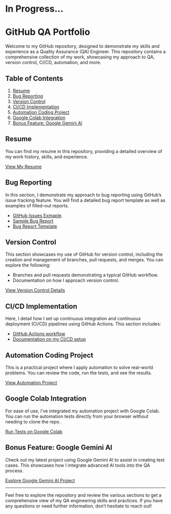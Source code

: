 # In Progress...

# GitHub QA Portfolio

Welcome to my GitHub repository, designed to demonstrate my skills and experience as a Quality Assurance (QA) Engineer. This repository contains a comprehensive collection of my work, showcasing my approach to QA, version control, CI/CD, automation, and more.

## Table of Contents

1. [Resume](#resume)
2. [Bug Reporting](#bug-reporting)
3. [Version Control](#version-control)
4. [CI/CD Implementation](#cicd-implementation)
5. [Automation Coding Project](#automation-coding-project)
6. [Google Colab Integration](#google-colab-integration)
7. [Bonus Feature: Google Gemini AI](#bonus-feature-google-gemini-ai)

## Resume

You can find my resume in this repository, providing a detailed overview of my work history, skills, and experience.

[View My Resume](./Resume.md)  <!-- Or link to a PDF: ./Resume.pdf -->

## Bug Reporting

In this section, I demonstrate my approach to bug reporting using GitHub’s issue tracking feature. You will find a detailed bug report template as well as examples of filled-out reports.

- [GitHub Issues Exmaple](https://github.com/bennhub/GitHub-QA-Portfolio/issues/1).
- [Sample Bug Report](./Bug-Reporting/Sample-Bug-Report.md)
- [Bug Report Template](./Bug-Reporting/Template.md)
  

## Version Control

This section showcases my use of GitHub for version control, including the creation and management of branches, pull requests, and merges. You can explore the following:

- Branches and pull requests demonstrating a typical GitHub workflow.
- Documentation on how I approach version control.

[View Version Control Details](./Version-Control/Branch-Documentation.md)

## CI/CD Implementation

Here, I detail how I set up continuous integration and continuous deployment (CI/CD) pipelines using GitHub Actions. This section includes:

- [GitHub Actions workflow](https://github.com/bennhub/GitHub-QA-Portfolio/actions) 
- [Documentation on my CI/CD setup](./CI-CD/CI-CD-Documentation.md)

## Automation Coding Project

This is a practical project where I apply automation to solve real-world problems. You can review the code, run the tests, and see the results.

[View Automation Project](./Automation-Project/Automation-Demo.md)

## Google Colab Integration

For ease of use, I’ve integrated my automation project with Google Colab. You can run the automation tests directly from your browser without needing to clone the repo.

[Run Tests on Google Colab](https://colab.research.google.com/drive/your-colab-notebook-id) <!-- Replace with your Colab link -->

## Bonus Feature: Google Gemini AI

Check out my latest project using Google Gemini AI to assist in creating test cases. This showcases how I integrate advanced AI tools into the QA process.

[Explore Google Gemini AI Project](./Google-Gemini-AI/README.md)

---

Feel free to explore the repository and review the various sections to get a comprehensive view of my QA engineering skills and practices. If you have any questions or need further information, don’t hesitate to reach out!
